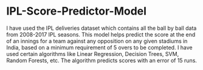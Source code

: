 # IPL-Score-Predictor-Model
I have used the IPL deliveries dataset which contains all the ball by ball data from 2008-2017 IPL seasons.
This model helps predict the score at the end of an innings for a team against any opposition on any given stadiums in India, based on a minimum requirement of 5 overs to be completed.
I have used certain algorithms like Linear Regression, Decision Trees, SVM, Random Forests, etc.
The algorithm predicts scores with an error of 15 runs.
